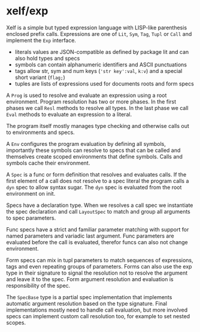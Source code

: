 xelf/exp
========

Xelf is a simple but typed expression language with LISP-like parenthesis enclosed prefix calls.
Expressions are one of `Lit`, `Sym`, `Tag`, `Tupl` or `Call` and implement the `Exp` interface.

 * literals values are JSON-compatible as defined by package lit and can also hold types and specs
 * symbols can contain alphanumeric identifiers and ASCII punctuations
 * tags allow str, sym and num keys (`'str key':val`, `k:v`) and a special short variant (`flag;`)
 * tuples are lists of expressions used for documents roots and form specs

A `Prog` is used to resolve and evaluate an expression using a root environment. Program resolution
has two or more phases. In the first phases we call `Resl` methods to resolve all types. In the last
phase we call `Eval` methods to evaluate an expression to a literal.

The program itself mostly manages type checking and otherwise calls out to environments and specs.

A `Env` configures the program evaluation by defining all symbols, importantly these symbols can
resolve to specs that can be called and themselves create scoped environments that define symbols.
Calls and symbols cache their environment.

A `Spec` is a func or form definition that resolves and evaluates calls. If the first element of a
call does not resolve to a spec literal the program calls a `dyn` spec to allow syntax sugar.
The `dyn` spec is evaluated from the root environment on init.

Specs have a declaration type. When we resolves a call spec we instantiate the spec declaration
and call `LayoutSpec` to match and group all arguments to spec parameters.

Func specs have a strict and familiar parameter matching with support for named parameters and
variadic last argument. Func parameters are evaluated before the call is evaluated, therefor funcs
can also not change environment.

Form specs can mix in tupl parameters to match sequences of expressions, tags and even repeating
groups of parameters. Forms can also use the exp type in their signature to signal the resolution
not to resolve the argument and leave it to the spec. Form argument resolution and evaluation is
responsibility of the spec.

The `SpecBase` type is a partial spec implementation that implements automatic argument resolution
based on the type signature. Final implementations mostly need to handle call evaluation, but more
involved specs can implement custom call resolution too, for example to set nested scopes.
